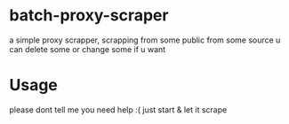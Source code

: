 # batch-proxy-scraper
a simple proxy scrapper, scrapping from some public from some source
u can delete some or change some if u want


# Usage 
please dont tell me you need help :( just start & let it scrape 
